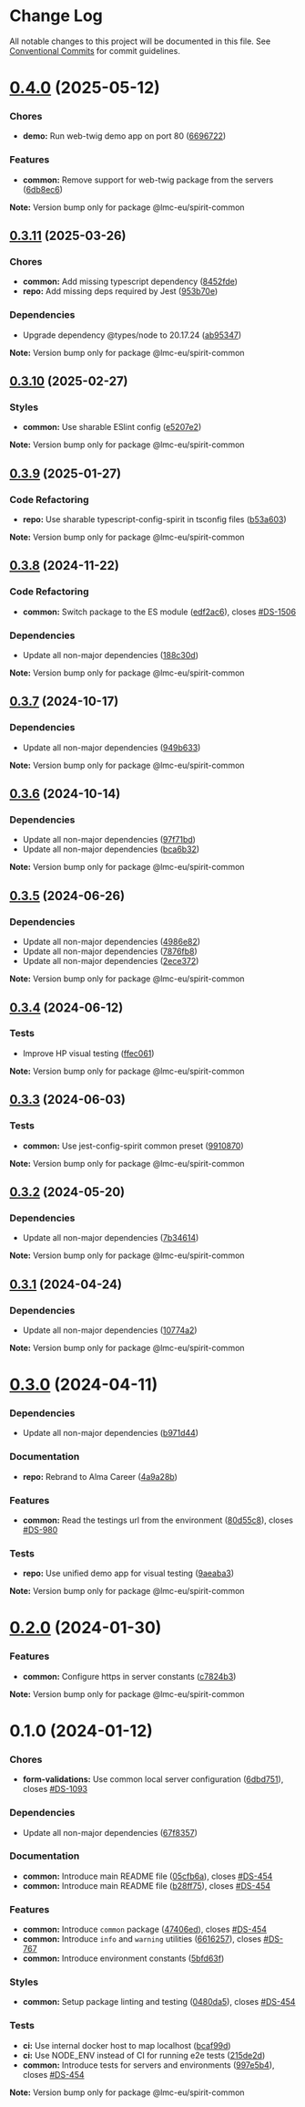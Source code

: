 # Change Log

All notable changes to this project will be documented in this file.
See [Conventional Commits](https://conventionalcommits.org) for commit guidelines.

<a name="0.4.0"></a>

# [0.4.0](https://github.com/lmc-eu/spirit-design-system/compare/@lmc-eu/spirit-common@0.3.11...@lmc-eu/spirit-common@0.4.0) (2025-05-12)

### Chores

- **demo:** Run web-twig demo app on port 80 ([6696722](https://github.com/lmc-eu/spirit-design-system/commit/6696722))

### Features

- **common:** Remove support for web-twig package from the servers ([6db8ec6](https://github.com/lmc-eu/spirit-design-system/commit/6db8ec6))

**Note:** Version bump only for package @lmc-eu/spirit-common

<a name="0.3.11"></a>

## [0.3.11](https://github.com/lmc-eu/spirit-design-system/compare/@lmc-eu/spirit-common@0.3.10...@lmc-eu/spirit-common@0.3.11) (2025-03-26)

### Chores

- **common:** Add missing typescript dependency ([8452fde](https://github.com/lmc-eu/spirit-design-system/commit/8452fde))
- **repo:** Add missing deps required by Jest ([953b70e](https://github.com/lmc-eu/spirit-design-system/commit/953b70e))

### Dependencies

- Upgrade dependency @types/node to 20.17.24 ([ab95347](https://github.com/lmc-eu/spirit-design-system/commit/ab95347))

**Note:** Version bump only for package @lmc-eu/spirit-common

<a name="0.3.10"></a>

## [0.3.10](https://github.com/lmc-eu/spirit-design-system/compare/@lmc-eu/spirit-common@0.3.9...@lmc-eu/spirit-common@0.3.10) (2025-02-27)

### Styles

- **common:** Use sharable ESlint config ([e5207e2](https://github.com/lmc-eu/spirit-design-system/commit/e5207e2))

**Note:** Version bump only for package @lmc-eu/spirit-common

<a name="0.3.9"></a>

## [0.3.9](https://github.com/lmc-eu/spirit-design-system/compare/@lmc-eu/spirit-common@0.3.8...@lmc-eu/spirit-common@0.3.9) (2025-01-27)

### Code Refactoring

- **repo:** Use sharable typescript-config-spirit in tsconfig files ([b53a603](https://github.com/lmc-eu/spirit-design-system/commit/b53a603))

**Note:** Version bump only for package @lmc-eu/spirit-common

<a name="0.3.8"></a>

## [0.3.8](https://github.com/lmc-eu/spirit-design-system/compare/@lmc-eu/spirit-common@0.3.7...@lmc-eu/spirit-common@0.3.8) (2024-11-22)

### Code Refactoring

- **common:** Switch package to the ES module ([edf2ac6](https://github.com/lmc-eu/spirit-design-system/commit/edf2ac6)), closes [#DS-1506](https://github.com/lmc-eu/spirit-design-system/issues/DS-1506)

### Dependencies

- Update all non-major dependencies ([188c30d](https://github.com/lmc-eu/spirit-design-system/commit/188c30d))

**Note:** Version bump only for package @lmc-eu/spirit-common

<a name="0.3.7"></a>

## [0.3.7](https://github.com/lmc-eu/spirit-design-system/compare/@lmc-eu/spirit-common@0.3.6...@lmc-eu/spirit-common@0.3.7) (2024-10-17)

### Dependencies

- Update all non-major dependencies ([949b633](https://github.com/lmc-eu/spirit-design-system/commit/949b633))

**Note:** Version bump only for package @lmc-eu/spirit-common

<a name="0.3.6"></a>

## [0.3.6](https://github.com/lmc-eu/spirit-design-system/compare/@lmc-eu/spirit-common@0.3.5...@lmc-eu/spirit-common@0.3.6) (2024-10-14)

### Dependencies

- Update all non-major dependencies ([97f71bd](https://github.com/lmc-eu/spirit-design-system/commit/97f71bd))
- Update all non-major dependencies ([bca6b32](https://github.com/lmc-eu/spirit-design-system/commit/bca6b32))

**Note:** Version bump only for package @lmc-eu/spirit-common

<a name="0.3.5"></a>

## [0.3.5](https://github.com/lmc-eu/spirit-design-system/compare/@lmc-eu/spirit-common@0.3.4...@lmc-eu/spirit-common@0.3.5) (2024-06-26)

### Dependencies

- Update all non-major dependencies ([4986e82](https://github.com/lmc-eu/spirit-design-system/commit/4986e82))
- Update all non-major dependencies ([7876fb8](https://github.com/lmc-eu/spirit-design-system/commit/7876fb8))
- Update all non-major dependencies ([2ece372](https://github.com/lmc-eu/spirit-design-system/commit/2ece372))

**Note:** Version bump only for package @lmc-eu/spirit-common

<a name="0.3.4"></a>

## [0.3.4](https://github.com/lmc-eu/spirit-design-system/compare/@lmc-eu/spirit-common@0.3.3...@lmc-eu/spirit-common@0.3.4) (2024-06-12)

### Tests

- Improve HP visual testing ([ffec061](https://github.com/lmc-eu/spirit-design-system/commit/ffec061))

**Note:** Version bump only for package @lmc-eu/spirit-common

<a name="0.3.3"></a>

## [0.3.3](https://github.com/lmc-eu/spirit-design-system/compare/@lmc-eu/spirit-common@0.3.2...@lmc-eu/spirit-common@0.3.3) (2024-06-03)

### Tests

- **common:** Use jest-config-spirit common preset ([9910870](https://github.com/lmc-eu/spirit-design-system/commit/9910870))

**Note:** Version bump only for package @lmc-eu/spirit-common

<a name="0.3.2"></a>

## [0.3.2](https://github.com/lmc-eu/spirit-design-system/compare/@lmc-eu/spirit-common@0.3.1...@lmc-eu/spirit-common@0.3.2) (2024-05-20)

### Dependencies

- Update all non-major dependencies ([7b34614](https://github.com/lmc-eu/spirit-design-system/commit/7b34614))

**Note:** Version bump only for package @lmc-eu/spirit-common

<a name="0.3.1"></a>

## [0.3.1](https://github.com/lmc-eu/spirit-design-system/compare/@lmc-eu/spirit-common@0.3.0...@lmc-eu/spirit-common@0.3.1) (2024-04-24)

### Dependencies

- Update all non-major dependencies ([10774a2](https://github.com/lmc-eu/spirit-design-system/commit/10774a2))

**Note:** Version bump only for package @lmc-eu/spirit-common

<a name="0.3.0"></a>

# [0.3.0](https://github.com/lmc-eu/spirit-design-system/compare/@lmc-eu/spirit-common@0.2.0...@lmc-eu/spirit-common@0.3.0) (2024-04-11)

### Dependencies

- Update all non-major dependencies ([b971d44](https://github.com/lmc-eu/spirit-design-system/commit/b971d44))

### Documentation

- **repo:** Rebrand to Alma Career ([4a9a28b](https://github.com/lmc-eu/spirit-design-system/commit/4a9a28b))

### Features

- **common:** Read the testings url from the environment ([80d55c8](https://github.com/lmc-eu/spirit-design-system/commit/80d55c8)), closes [#DS-980](https://github.com/lmc-eu/spirit-design-system/issues/DS-980)

### Tests

- **repo:** Use unified demo app for visual testing ([9aeaba3](https://github.com/lmc-eu/spirit-design-system/commit/9aeaba3))

**Note:** Version bump only for package @lmc-eu/spirit-common

<a name="0.2.0"></a>

# [0.2.0](https://github.com/lmc-eu/spirit-design-system/compare/@lmc-eu/spirit-common@0.1.0...@lmc-eu/spirit-common@0.2.0) (2024-01-30)

### Features

- **common:** Configure https in server constants ([c7824b3](https://github.com/lmc-eu/spirit-design-system/commit/c7824b3))

**Note:** Version bump only for package @lmc-eu/spirit-common

<a name="0.1.0"></a>

# 0.1.0 (2024-01-12)

### Chores

- **form-validations:** Use common local server configuration ([6dbd751](https://github.com/lmc-eu/spirit-design-system/commit/6dbd751)), closes [#DS-1093](https://github.com/lmc-eu/spirit-design-system/issues/DS-1093)

### Dependencies

- Update all non-major dependencies ([67f8357](https://github.com/lmc-eu/spirit-design-system/commit/67f8357))

### Documentation

- **common:** Introduce main README file ([05cfb6a](https://github.com/lmc-eu/spirit-design-system/commit/05cfb6a)), closes [#DS-454](https://github.com/lmc-eu/spirit-design-system/issues/DS-454)
- **common:** Introduce main README file ([b28ff75](https://github.com/lmc-eu/spirit-design-system/commit/b28ff75)), closes [#DS-454](https://github.com/lmc-eu/spirit-design-system/issues/DS-454)

### Features

- **common:** Introduce `common` package ([47406ed](https://github.com/lmc-eu/spirit-design-system/commit/47406ed)), closes [#DS-454](https://github.com/lmc-eu/spirit-design-system/issues/DS-454)
- **common:** Introduce `info` and `warning` utilities ([6616257](https://github.com/lmc-eu/spirit-design-system/commit/6616257)), closes [#DS-767](https://github.com/lmc-eu/spirit-design-system/issues/DS-767)
- **common:** Introduce environment constants ([5bfd63f](https://github.com/lmc-eu/spirit-design-system/commit/5bfd63f))

### Styles

- **common:** Setup package linting and testing ([0480da5](https://github.com/lmc-eu/spirit-design-system/commit/0480da5)), closes [#DS-454](https://github.com/lmc-eu/spirit-design-system/issues/DS-454)

### Tests

- **ci:** Use internal docker host to map localhost ([bcaf99d](https://github.com/lmc-eu/spirit-design-system/commit/bcaf99d))
- **ci:** Use NODE_ENV instead of CI for running e2e tests ([215de2d](https://github.com/lmc-eu/spirit-design-system/commit/215de2d))
- **common:** Introduce tests for servers and environments ([997e5b4](https://github.com/lmc-eu/spirit-design-system/commit/997e5b4)), closes [#DS-454](https://github.com/lmc-eu/spirit-design-system/issues/DS-454)

**Note:** Version bump only for package @lmc-eu/spirit-common
